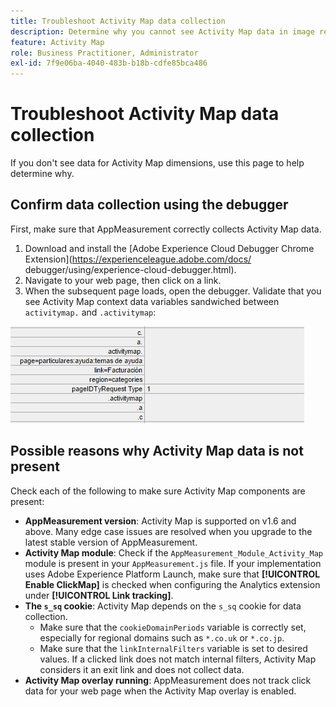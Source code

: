 ```yaml
---
title: Troubleshoot Activity Map data collection
description: Determine why you cannot see Activity Map data in image requests
feature: Activity Map
role: Business Practitioner, Administrator
exl-id: 7f9e06ba-4040-483b-b18b-cdfe85bca486
---
```

# Troubleshoot Activity Map data collection

If you don't see data for Activity Map dimensions, use this page to help determine why.

## Confirm data collection using the debugger

First, make sure that AppMeasurement correctly collects Activity Map data.

1. Download and install the [Adobe Experience Cloud Debugger Chrome Extension](https://experienceleague.adobe.com/docs/ debugger/using/experience-cloud-debugger.html).
2. Navigate to your web page, then click on a link.
3. When the subsequent page loads, open the debugger. Validate that you see Activity Map context data variables sandwiched between `activitymap.` and `.activitymap`:

  ![Debugger data](assets/debugger.png)

## Possible reasons why Activity Map data is not present

Check each of the following to make sure Activity Map components are present:

* **AppMeasurement version**: Activity Map is supported on v1.6 and above. Many edge case issues are resolved when you upgrade to the latest stable version of AppMeasurement.
* **Activity Map module**: Check if the `AppMeasurement_Module_Activity_Map` module is present in your `AppMeasurement.js` file. If your implementation uses Adobe Experience Platform Launch, make sure that **[!UICONTROL Enable ClickMap]** is checked when configuring the Analytics extension under **[!UICONTROL Link tracking]**.
* **The `s_sq` cookie**: Activity Map depends on the `s_sq` cookie for data collection.
  * Make sure that the `cookieDomainPeriods` variable is correctly set, especially for regional domains such as `*.co.uk` or `*.co.jp`.
  * Make sure that the `linkInternalFilters` variable is set to desired values. If a clicked link does not match internal filters, Activity Map considers it an exit link and does not collect data.
* **Activity Map overlay running**: AppMeasurement does not track click data for your web page when the Activity Map overlay is enabled.
